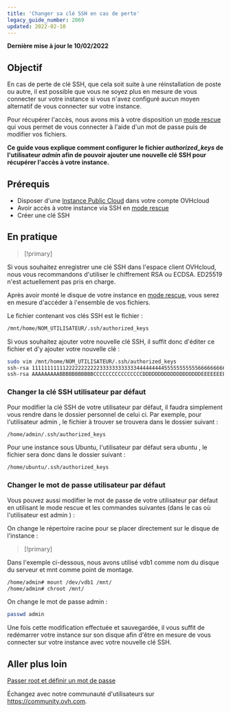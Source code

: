 ```yaml
---
title: 'Changer sa clé SSH en cas de perte'
legacy_guide_number: 2069
updated: 2022-02-10
---
```


**Dernière mise à jour le 10/02/2022**

## Objectif

En cas de perte de clé SSH, que cela soit suite à une réinstallation de poste ou autre, il est possible que vous ne soyez plus en mesure de vous connecter sur votre instance si vous n'avez configuré aucun moyen alternatif de vous connecter sur votre instance.

Pour récupérer l'accès, nous avons mis à votre disposition un [mode rescue](/pages/platform/public-cloud/put_an_instance_in_rescue_mode) qui vous permet de vous connecter à l'aide d'un mot de passe puis de modifier vos fichiers.

**Ce guide vous explique comment configurer le fichier  *authorized_keys*  de l'utilisateur  *admin*  afin de pouvoir ajouter une nouvelle clé SSH pour récupérer l'accès à votre instance.**

## Prérequis

- Disposer d'une [Instance Public Cloud](https://www.ovhcloud.com/fr-ca/public-cloud/) dans votre compte OVHcloud
- Avoir accès à votre instance via SSH en [mode rescue](/pages/platform/public-cloud/put_an_instance_in_rescue_mode)
- Créer une clé SSH

## En pratique

> [!primary]
>
Si vous souhaitez enregistrer une clé SSH dans l'espace client OVHcloud, nous vous recommandons d'utiliser le chiffrement RSA ou ECDSA. ED25519 n'est actuellement pas pris en charge.
>

Après avoir monté le disque de votre instance en [mode rescue](/pages/platform/public-cloud/put_an_instance_in_rescue_mode#acceder-a-vos-donnees), vous serez en mesure d'accéder à l'ensemble de vos fichiers.

Le fichier contenant vos clés SSH est le fichier :

```sh
/mnt/home/NOM_UTILISATEUR/.ssh/authorized_keys
```

Si vous souhaitez ajouter votre nouvelle clé SSH, il suffit donc d'éditer ce fichier et d'y ajouter votre nouvelle clé :

```sh
sudo vim /mnt/home/NOM_UTILISATEUR/.ssh/authorized_keys
ssh-rsa 1111111111122222222222333333333333444444444555555555556666666666777777777778888888888999999900000000000000000000000000== old@sshkey
ssh-rsa AAAAAAAAABBBBBBBBBBBCCCCCCCCCCCCCCCCDDDDDDDDDDDDDDDDDDDEEEEEEEEEEEFFFFFFFFFFFFFGGGGGGGGGGGGGhhhhhhhhhhhhhhhhhhhhhhhhhh== new@sshkey
```
### Changer la clé SSH utilisateur par défaut

Pour modifier la clé SSH de votre utilisateur par défaut, il faudra simplement vous rendre dans le dossier personnel de celui ci. Par exemple, pour l'utilisateur  admin , le fichier à trouver se trouvera dans le dossier suivant :

```sh
/home/admin/.ssh/authorized_keys
```

Pour une instance sous Ubuntu, l'utilisateur par défaut sera  ubuntu , le fichier sera donc dans le dossier suivant :

```sh
/home/ubuntu/.ssh/authorized_keys
```
### Changer le mot de passe utilisateur par défaut

Vous pouvez aussi modifier le mot de passe de votre utilisateur par défaut en utilisant le mode rescue et les commandes suivantes (dans le cas où l'utilisateur est  admin ) :

On change le répertoire racine pour se placer directement sur le disque de l'instance :

> [!primary]
>
Dans l'exemple ci-dessous, nous avons utilisé vdb1 comme nom du disque du serveur et mnt comme point de montage.
>

```sh
/home/admin# mount /dev/vdb1 /mnt/
/home/admin# chroot /mnt/
```

On change le mot de passe admin :

```sh
passwd admin
```

Une fois cette modification effectuée et sauvegardée, il vous suffit de redémarrer votre instance sur son disque afin d'être en mesure de vous connecter sur votre instance avec votre nouvelle clé SSH.

## Aller plus loin

[Passer root et définir un mot de passe](/pages/platform/public-cloud/become_root_and_change_password)

Échangez avec notre communauté d'utilisateurs sur <https://community.ovh.com>.

